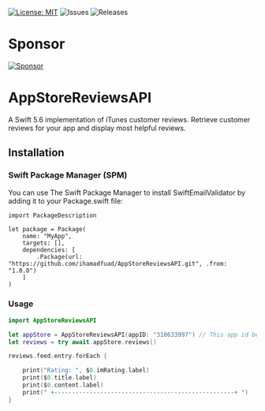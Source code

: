[![License: MIT](https://img.shields.io/badge/License-MIT-yellow.svg)](https://opensource.org/licenses/MIT) ![Issues](https://img.shields.io/github/issues/ihamadfuad/AppStoreReviewsAPI) ![Releases](https://img.shields.io/github/v/release/ihamadfuad/AppStoreReviewsAPI)

# Sponsor
[![Sponsor](https://img.shields.io/badge/Donate-PayPal-blue.svg)](https://paypal.me/nuralme?country.x=BH&locale.x=en_US)

# AppStoreReviewsAPI

A Swift 5.6 implementation of iTunes customer reviews. Retrieve customer reviews for your app and display most helpful 
reviews.

## Installation
### Swift Package Manager (SPM)

You can use The Swift Package Manager to install SwiftEmailValidator by adding it to your Package.swift file:

    import PackageDescription

    let package = Package(
        name: "MyApp",
        targets: [],
        dependencies: [
            .Package(url: "https://github.com/ihamadfuad/AppStoreReviewsAPI.git", .from: "1.0.0")
        ]
    )

### Usage

```swift
import AppStoreReviewsAPI

let appStore = AppStoreReviewsAPI(appID: "310633997") // This app id belongs to WhatsApp
let reviews = try await appStore.reviews()

reviews.feed.entry.forEach {

    print("Rating: ", $0.imRating.label)
    print($0.title.label)
    print($0.content.label)
    print(" +---------------------------------------------------+ ")
}
```
